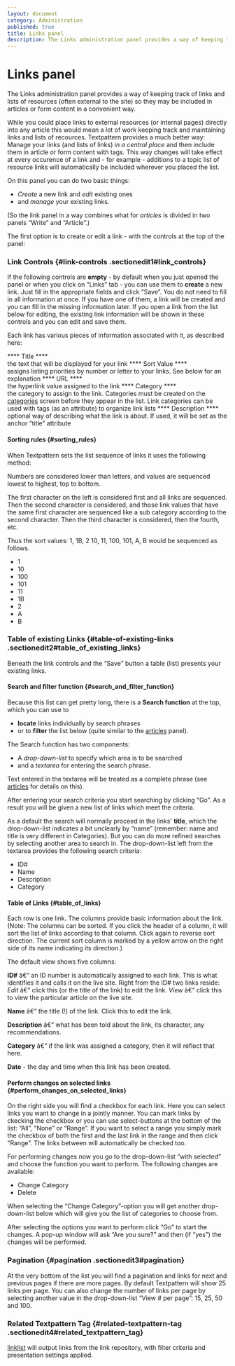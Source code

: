 ```yaml
---
layout: document
category: Administration
published: true
title: Links panel
description: The Links administration panel provides a way of keeping track of links and lists of external resources.
---
```


# Links panel

The Links administration panel provides a way of keeping track of links and lists of resources (often external to the site) so they may be included in articles or form content in a convenient way.

While you could place links to external resources (or internal pages)
directly into any article this would mean a lot of work keeping track
and maintaining links and lists of recources. Textpattern provides a
much better way: Manage your links (and lists of links) *in a central
place* and then include them in article or form content with tags. This
way changes will take effect at every occurence of a link and - for
example - additions to a topic list of resource links will automatically
be included wherever you placed the list.

On this panel you can do two basic things:

-   *Create* a new link and *edit* existing ones
-   and *manage* your existing links.

(So the link panel in a way combines what for *articles* is divided in
two panels “Write” and “Article”.)

The first option is to create or edit a link - with the controls at the
top of the panel:

### Link Controls {#link-controls .sectionedit1#link_controls}

If the following controls are **empty** - by default when you just
opened the panel or when you click on “Links” tab - you can use them to
**create** a new link. Just fill in the appropriate fields and click
“Save”. You do not need to fill in all information at once. If you have
one of them, a link will be created and you can fill in the missing
information later. If you open a link from the list below for editing,
the existing link information will be shown in these controls and you
can edit and save them.

Each link has various pieces of information associated with it, as
described here:

**** Title ****\
the text that will be displayed for your link **** Sort Value ****\
assigns listing priorities by number or letter to your links. See below
for an explanation **** URL ****\
the hyperlink value assigned to the link **** Category ****\
the category to assign to the link. Categories must be created on the
[categories](/home/www/zendstudio/dokuwiki/bin/doku.php?id=categories)
screen before they appear in the list. Link categories can be used with
tags (as an attribute) to organize link lists **** Description ****\
optional way of describing what the link is about. If used, it will be
set as the anchor “title” attribute

#### Sorting rules {#sorting_rules}

When Textpattern sets the list sequence of links it uses the following
method:

Numbers are considered lower than letters, and values are sequenced
lowest to highest, top to bottom.

The first character on the left is considered first and all links are
sequenced. Then the second character is considered, and those link
values that have the same first character are sequenced like a sub
category according to the second character. Then the third character is
considered, then the fourth, etc.

Thus the sort values: 1, 1B, 2 10, 11, 100, 101, A, B would be sequenced
as follows.

-   1
-   10
-   100
-   101
-   11
-   1B
-   2
-   A
-   B

### Table of existing Links {#table-of-existing-links .sectionedit2#table_of_existing_links}

Beneath the link controls and the “Save” button a table (list) presents
your existing links.

#### Search and filter function {#search_and_filter_function}

Because this list can get pretty long, there is a **Search function** at
the top, which you can use to

-   **locate** links individually by search phrases
-   or to **filter** the list below (quite similar to the
    [articles](/home/www/zendstudio/dokuwiki/bin/doku.php?id=articles) panel).

The Search function has two components:

-   A *drop-down-list* to specify which area is to be searched
-   and a *textarea* for entering the search phrase.

Text entered in the textarea will be treated as a complete phrase (see
[articles](/home/www/zendstudio/dokuwiki/bin/doku.php?id=articles) for
details on this).

After entering your search criteria you start searching by clicking
“Go”. As a result you will be given a new list of links which meet the
criteria.

As a default the search will normally proceed in the links' **title**,
which the drop-down-list indicates a bit unclearly by “name” (remember:
name and title is very different in Categories). But you can do more
refined searches by selecting another area to search in. The
drop-down-list left from the textarea provides the following search
criteria:

-   ID\#
-   Name
-   Description
-   Category

#### Table of Links {#table_of_links}

Each row is one link. The columns provide basic information about the
link. (Note: The columns can be sorted. If you click the header of a
column, it will sort the list of links according to that column. Click
again to reverse sort direction. The current sort column is marked by a
yellow arrow on the right side of its name indicating its direction.)

The default view shows five columns:

**ID\#** â€“ an ID number is automatically assigned to each link. This
is what identifies it and calls it on the live site. Right from the ID\#
two links reside: *Edit* â€“ click this (or the title of the link) to
edit the link. *View* â€“ click this to view the particular article on
the live site.

**Name** â€“ the title (!) of the link. Click this to edit the link.

**Description** â€“ what has been told about the link, its character,
any recommendations.

**Category** â€“ if the link was assigned a category, then it will
reflect that here.

**Date** - the day and time when this link has been created.

#### Perform changes on selected links {#perform_changes_on_selected_links}

On the right side you will find a checkbox for each link. Here you can
select links you want to change in a jointly manner. You can mark links
by ckecking the checkbox or you can use select-buttons at the bottom of
the list: “All”, “None” or “Range”. If you want to select a range you
simply mark the checkbox of both the first and the last link in the
range and then click “Range”. The links between will automatically be
checked too.

For performing changes now you go to the drop-down-list “with selected”
and choose the function you want to perform. The following changes are
available:

-   Change Category
-   Delete

When selecting the “Change Category”-option you will get another
drop-down-list below which will give you the list of categories to
choose from.

After selecting the options you want to perform click “Go” to start the
changes. A pop-up window will ask “Are you sure?” and then (if “yes”)
the changes will be performed.

### Pagination {#pagination .sectionedit3#pagination}

At the very bottom of the list you will find a pagination and links for
next and previous pages if there are more pages. By default Textpattern
will show 25 links per page. You can also change the number of links per
page by selecting another value in the drop-down-list “View \# per
page”: 15, 25, 50 and 100.

### Related Textpattern Tag {#related-textpattern-tag .sectionedit4#related_textpattern_tag}

[linklist](/home/www/zendstudio/dokuwiki/bin/doku.php?id=linklist) will
output links from the link repository, with filter criteria and
presentation settings applied.
